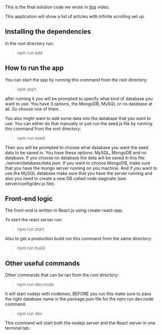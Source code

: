 This is the final solution code we wrote in [this](https://youtu.be/JbhCsuWu8cg) video.

This application will show a list of articles with infinite scrolling set up.

## Installing the dependencies

In the root directory run:

> npm run add

## How to run the app

You can start the app by running this command from the root directory:

> npm start

after running it you will be prompted to specify what kind of database you want to use.
You have 3 options, the MongoDB, MySQL or no database at all. So choose one of them.

You also might want to add some data into the database that you want to use. You can either do that
manually or just run the seed.js file by running this command from the root directory:

> npm run seed

Then you will be prompted to choose what database you want the seed data to be saved in.
You have these options: MySQL, MongoDB and no database. If you choose
no database the data will be saved in this file: ./server/database/data.json.
If you want to choose MongoDB, make sure that you have the mongo server running on you machine.
And if you want to use the MySQL database make sure that you have the server running and also
you need to create a new DB called node-paginate (see server/config/dev.js file).

## Front-end logic

The front-end is written in React.js using create-react-app.

To start the react server run:

> npm run start

Also to get a production build run this command from the same directory:

> npm run build

## Other useful commands

Other commands that can be ran from the root directory:

> npm run dev:node

It will start nodejs with nodemon, BEFORE you run this make sure to pass the right
database name in the package.json file for the npm run dev:node command.

> npm run dev

This command will start both the nodejs server and the React server in one terminal tab.
